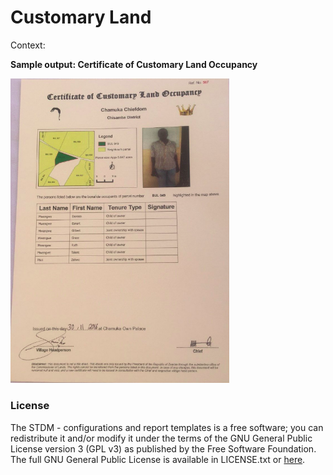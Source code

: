 **Customary Land**
==================


Context: 


**Sample output: Certificate of Customary Land Occupancy**

<img width="350" alt="STDM - Certificate of Customary Land Occupancy for Zambia" src="../../images/readme/zambia_certificate_customary_land_occupancy.png" />

### License

The STDM - configurations and report templates is a free software; you can redistribute it and/or modify it under the terms of the GNU General Public License version 3 (GPL v3) as published by the Free Software Foundation. The full GNU General Public License is available in LICENSE.txt or [here](http://www.gnu.org/licenses/gpl-3.0.html).